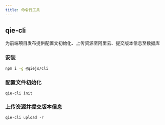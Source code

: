 ```yaml
---
title: 命令行工具
---
```


## qie-cli

为前端项目发布提供配置文初始化、上传资源至阿里云、提交版本信息至数据库

### 安装

```bash
npm i -g @qiejs/cli
```

### 配置文件初始化

```
qie-cli init
```

### 上传资源并提交版本信息

```
qie-cli upload -r
```
